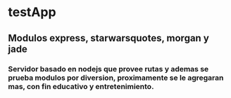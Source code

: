 # testApp
## Modulos express, starwarsquotes, morgan y jade
### Servidor basado en nodejs que provee rutas y ademas se prueba modulos por diversion, proximamente se le agregaran mas, con fin educativo y entretenimiento.
